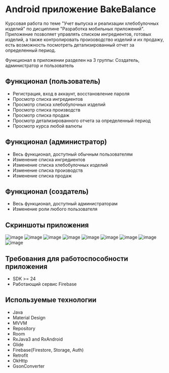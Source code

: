 # Android приложение BakeBalance
Курсовая работа по теме "Учет выпуска и реализации хлебобулочных изделий" по дисциплине "Разработка мобильных приложений". 
Приложение позволяет управлять списком ингредиентов, готовых изделий, а также контролировать произоводство изделий и их продажу, есть возможность посмотреть детализированный отчет за определенный период.

Функционал в приложении разделен на 3 группы: Создатель, администратор и пользователь

## Функционал (пользователь)
* Регистрация, вход в аккаунт, восстановление пароля
* Просмотр списка ингредиентов
* Просмотр списка хлебобулочных изделий
* Просмотр списка производств
* Просмотр списка продаж
* Просмотр детализированного отчета за определенный период
* Просмотр курса любой валюты
## Функционал (администратор)
* Весь функционал, доступный обычным пользователям
* Изменение списка ингредиентов
* Изменение списка хлебобулочных изделий
* Изменение списка производств
* Изменение списка продаж
## Функционал (создатель)
* Весь функционал, доступный администраторам
* Изменение роли любого пользователя



## Скриншоты приложения
![image](https://github.com/igorv8836/CourseWork/assets/113043399/2c653768-cfb2-43f7-a9a7-d90695480528)
![image](https://github.com/igorv8836/CourseWork/assets/113043399/a9eed8f4-6359-4da3-a296-00c77843b7ce)
![image](https://github.com/igorv8836/CourseWork/assets/113043399/e3f83737-0d43-4ff5-9495-7b4d37922813)
![image](https://github.com/igorv8836/CourseWork/assets/113043399/dffd427e-52b0-40bc-b0b8-ef4efad4c2ad)
![image](https://github.com/igorv8836/CourseWork/assets/113043399/f887179c-2ee0-4ec3-a3c8-7b985cae55e7)
![image](https://github.com/igorv8836/CourseWork/assets/113043399/873362dc-eda2-4582-81c9-9fd233a7ee94)
![image](https://github.com/igorv8836/CourseWork/assets/113043399/8f0fbbcf-7901-445b-b7f5-178cab2c0872)
![image](https://github.com/igorv8836/CourseWork/assets/113043399/914b9c56-ce79-4bcf-b4a6-29e6b1bfc225)
![image](https://github.com/igorv8836/CourseWork/assets/113043399/58d97e61-6145-427f-aa6a-b11032d395c9)



## Требования для работоспособности приложения
* SDK >= 24
* Работающий сервис Firebase

## Используемые технологии
* Java
* Material Design
* MVVM
* Repository
* Room
* RxJava3 and RxAndroid
* Glide
* Firebase(Firestore, Storage, Auth)
* Retrofit
* OkHttp
* GsonConverter
